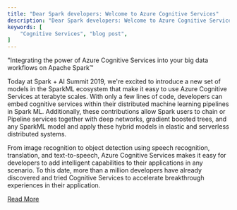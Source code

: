 ```yaml
---
title: "Dear Spark developers: Welcome to Azure Cognitive Services"
description: "Dear Spark developers: Welcome to Azure Cognitive Services"
keywords: [
	"Cognitive Services", "blog post",
]
---
```


"Integrating the power of Azure Cognitive Services into your big data workflows on Apache Spark™

Today at Spark + AI Summit 2019, we're excited to introduce a new set of models in the SparkML ecosystem that make it easy to use Azure Cognitive Services at terabyte scales. <!--truncate--> With only a few lines of code, developers can embed cognitive services within their distributed machine learning pipelines in Spark ML. Additionally, these contributions allow Spark users to chain or Pipeline services together with deep networks, gradient boosted trees, and any SparkML model and apply these hybrid models in elastic and serverless distributed systems.

From image recognition to object detection using speech recognition, translation, and text-to-speech, Azure Cognitive Services makes it easy for developers to add intelligent capabilities to their applications in any scenario. To this date, more than a million developers have already discovered and tried Cognitive Services to accelerate breakthrough experiences in their application.

[Read More](https://azure.microsoft.com/blog/dear-spark-developers-welcome-to-azure-cognitive-services/)
